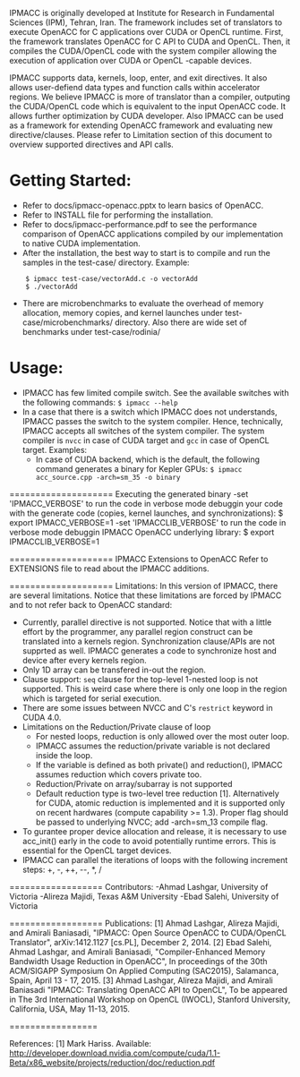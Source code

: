 IPMACC is originally developed at Institute for Research in Fundamental Sciences (IPM), Tehran, Iran. The framework includes set of translators to execute OpenACC for C applications over CUDA or OpenCL runtime. First, the framework translates OpenACC for C API to CUDA and OpenCL. Then, it compiles the CUDA/OpenCL code with the system compiler allowing the execution of application over CUDA or OpenCL -capable devices.

IPMACC supports data, kernels, loop, enter, and exit directives. It also allows user-defiend data types and function calls within accelerator regions. We believe IPMACC is more of translator than a compiler, outputing the CUDA/OpenCL code which is equivalent to the input OpenACC code. It allows further optimization by CUDA developer. Also IPMACC can be used as a framework for extending OpenACC framework and evaluating new directive/clauses. Please refer to Limitation section of this document to overview supported directives and API calls.

# Getting Started:
* Refer to docs/ipmacc-openacc.pptx to learn basics of OpenACC.
* Refer to INSTALL file for performing the installation.
* Refer to docs/ipmacc-performance.pdf to see the performance comparison of OpenACC applications compiled by our implementation to native CUDA implementation.
* After the installation, the best way to start is to compile and run the samples in the test-case/ directory. Example:
```
    $ ipmacc test-case/vectorAdd.c -o vectorAdd
    $ ./vectorAdd
```
* There are microbenchmarks to evaluate the overhead of memory allocation, memory copies, and kernel launches under test-case/microbenchmarks/ directory. Also there are wide set of benchmarks under test-case/rodinia/


# Usage:
* IPMACC has few limited compile switch. See the available switches with the following commands:
`$ ipmacc --help`
* In a case that there is a switch which IPMACC does not understands, IPMACC passes the switch to the system compiler. Hence, technically, IPMACC accepts all switches of the system compiler. The system compiler is `nvcc` in case of CUDA target and `gcc` in case of OpenCL target. Examples:
    * In case of CUDA backend, which is the default, the following command generates a binary for Kepler GPUs:
      `$ ipmacc acc_source.cpp -arch=sm_35 -o binary`

====================
Executing the generated binary
-set 'IPMACC_VERBOSE' to run the code in verbose mode debuggin your code with the generate code (copies, kernel launches, and
    synchronizations):
    $ export IPMACC_VERBOSE=1
-set 'IPMACCLIB_VERBOSE' to run the code in verbose mode debuggin IPMACC OpenACC underlying library:
    $ export IPMACCLIB_VERBOSE=1

====================
IPMACC Extensions to OpenACC
Refer to EXTENSIONS file to read about the IPMACC additions.

====================
Limitations:
In this version of IPMACC, there are several limitations. Notice that these limitations are forced by IPMACC and to not refer
back to OpenACC standard:
- Currently, parallel directive is not supported. Notice that with a little effort by the programmer, any parallel region
    construct can be translated into a kernels region. Synchronization clause/APIs are not supprted as well. IPMACC generates a
    code to synchronize host and device after every kernels region.
- Only 1D array can be transfered in-out the region.
- Clause support: `seq` clause for the top-level 1-nested loop is not supported. This is weird case where there is only one loop
    in the region which is targeted for serial execution.
- There are some issues between NVCC and C's `restrict` keyword in CUDA 4.0.
- Limitations on the Reduction/Private clause of loop
    * For nested loops, reduction is only allowed over the most outer loop.
    * IPMACC assumes the reduction/private variable is not declared inside the loop.
    * If the variable is defined as both private() and reduction(), IPMACC assumes reduction which covers private too.
    * Reduction/Private on array/subarray is not supported
    * Default reduction type is two-level tree reduction [1]. Alternatively for CUDA, atomic reduction is implemented and it is
        supported only on recent hardwares (compute capability >= 1.3). Proper flag should be passed to underlying NVCC; add 
        -arch=sm_13 compile flag.
- To gurantee proper device allocation and release, it is necessary to use acc_init() early in the code to avoid potentially
    runtime errors. This is essential for the OpenCL target devices.
- IPMACC can parallel the iterations of loops with the following increment steps: +, -, ++, --, *, /

==================
Contributors:
-Ahmad Lashgar, University of Victoria
-Alireza Majidi, Texas A&M University
-Ebad Salehi, University of Victoria

==================
Publications:
[1] Ahmad Lashgar, Alireza Majidi, and Amirali Baniasadi,
"IPMACC: Open Source OpenACC to CUDA/OpenCL Translator",
arXiv:1412.1127 [cs.PL], December 2, 2014.
[2] Ebad Salehi, Ahmad Lashgar, and Amirali Baniasadi,
"Compiler-Enhanced Memory Bandwidth Usage Reduction in OpenACC", 
In proceedings of the 30th ACM/SIGAPP Symposium On Applied Computing (SAC2015), Salamanca, Spain, April 13 - 17, 2015.
[3] Ahmad Lashgar, Alireza Majidi, and Amirali Baniasadi
"IPMACC: Translating OpenACC API to OpenCL",
To be appeared in The 3rd International Workshop on OpenCL (IWOCL),
Stanford University, California, USA, May 11-13, 2015.

=================
    
References:
[1] Mark Hariss. Available: http://developer.download.nvidia.com/compute/cuda/1.1-Beta/x86_website/projects/reduction/doc/reduction.pdf
